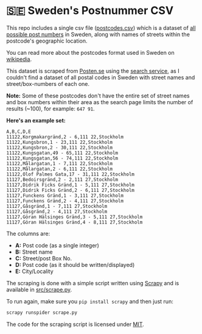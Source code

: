 🇸🇪 Sweden's Postnummer CSV
=============================

This repo includes a single csv file ([postcodes.csv](postcodes.csv)) which is a dataset of [all
possible post numbers](https://en.wikipedia.org/wiki/List_of_postal_codes_in_Sweden)
in Sweden, along with names of streets within the postcode's geographic location.

You can read more about the postcodes format used in Sweden on [wikipedia](https://en.wikipedia.org/wiki/Postal_codes_in_Sweden).

This dataset is scraped from [Posten.se](http://www.posten.se) using the [search
service](http://www.posten.se/soktjanst/postnummersok/gb/index_v.jspv), as I couldn't
find a dataset of all postal codes in Sweden with street names and street/box-numbers of each one.

**Note:** Some of these postcodes don't have the entire set of street names and box
numbers within their area as the search page limits the number of results (~100),
for example: `647 91`.

**Here's an example set:**

```csv
A,B,C,D,E
11122,Korgmakargränd,2 - 6,111 22,Stockholm
11122,Kungsbron,1 - 23,111 22,Stockholm
11122,Kungsbron,2 - 30,111 22,Stockholm
11122,Kungsgatan,49 - 65,111 22,Stockholm
11122,Kungsgatan,56 - 74,111 22,Stockholm
11122,Målargatan,1 - 7,111 22,Stockholm
11122,Målargatan,2 - 6,111 22,Stockholm
11122,Olof Palmes Gata,17 - 31,111 22,Stockholm
11127,Bedoirsgränd,2 - 2,111 27,Stockholm
11127,Didrik Ficks Gränd,1 - 5,111 27,Stockholm
11127,Didrik Ficks Gränd,2 - 6,111 27,Stockholm
11127,Funckens Gränd,1 - 3,111 27,Stockholm
11127,Funckens Gränd,2 - 4,111 27,Stockholm
11127,Gåsgränd,1 - 7,111 27,Stockholm
11127,Gåsgränd,2 - 4,111 27,Stockholm
11127,Göran Hälsinges Gränd,3 - 5,111 27,Stockholm
11127,Göran Hälsinges Gränd,4 - 8,111 27,Stockholm
```

The columns are:

- **A:** Post code (as a single integer)
- **B:** Street name
- **C:** Street/post Box No.
- **D:** Post code (as it should be written/displayed)
- **E:** City/Locality

The scraping is done with a simple script written using [Scrapy](http://scrapy.org)
and is available in [src/scrape.py](src/scrape.py).

To run again, make sure you `pip install scrapy` and then just run:

```bash
scrapy runspider scrape.py
```

The code for the scraping script is licensed under [MIT](https://beshr.mit-license.org).

